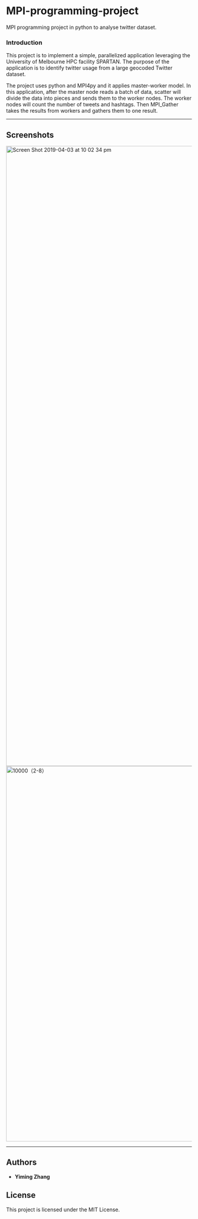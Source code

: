 # MPI-programming-project
MPI programming project in python to analyse twitter dataset.

### Introduction
This project is to implement a simple, parallelized application leveraging the University of Melbourne HPC facility SPARTAN.
The purpose of the application is to identify twitter usage from a large geocoded Twitter dataset.

The project uses python and MPI4py and it applies master-worker model. In this application, after the master node reads a batch of data, scatter will divide the data into pieces and sends them to the worker nodes. The worker nodes will count the number of tweets and hashtags. Then MPI_Gather takes the results from workers and gathers them to one result.

***

## Screenshots

<img width="1680" alt="Screen Shot 2019-04-03 at 10 02 34 pm" src="https://user-images.githubusercontent.com/40975373/56196441-2edca700-607a-11e9-9cda-25c672ac4560.png">

<img width="1017" alt="10000（2-8）" src="https://user-images.githubusercontent.com/40975373/56196518-52075680-607a-11e9-8b41-374ada5c728b.png">

***

## Authors

* **Yiming Zhang** 

## License

This project is licensed under the MIT License.

